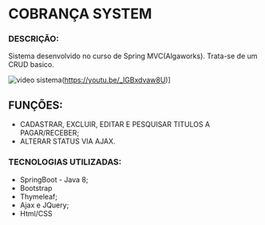 # COBRANÇA SYSTEM 
### DESCRIÇÃO:
Sistema desenvolvido no curso de Spring MVC(Algaworks). Trata-se de um CRUD basico.

![video sistema](https://github.com/devPoa-Java/cobranca/blob/main/Screenshot_1.png)(https://youtu.be/_lGBxdvaw8U)]

## FUNÇÕES:
 - CADASTRAR, EXCLUIR, EDITAR E PESQUISAR TITULOS A PAGAR/RECEBER;
 - ALTERAR STATUS VIA AJAX.
### TECNOLOGIAS UTILIZADAS:
 - SpringBoot - Java 8;
 - Bootstrap
 - Thymeleaf;
 - Ajax e JQuery;
 - Html/CSS
 
 
